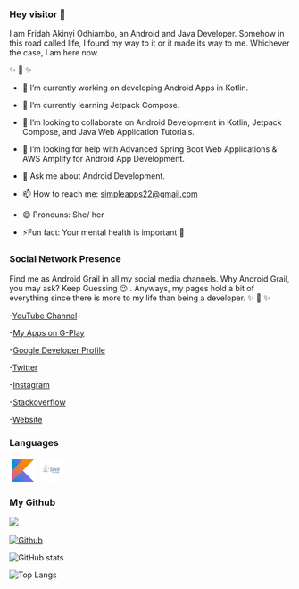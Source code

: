 ### Hey visitor 👋 
I am Fridah Akinyi Odhiambo, an Android and Java Developer. Somehow in this road called life, I found my way to it or it made its way to me. Whichever the case, I am here now.

✨ :balloon: ✨
- 🔭 I’m currently working on developing Android Apps in Kotlin.

- 🌱 I’m currently learning Jetpack Compose.

- 👯 I’m looking to collaborate on Android Development in Kotlin, Jetpack Compose, and Java Web Application Tutorials.

- 🤔 I’m looking for help with Advanced Spring Boot Web Applications & AWS Amplify for Android App Development.

- 💬 Ask me about Android Development.

- 📫 How to reach me: simpleapps22@gmail.com

- 😄 Pronouns: She/ her
- :zap:Fun fact: Your mental health is important :thought_balloon:
### Social Network Presence 
Find me as Android Grail in all my social media channels.
Why Android Grail, you may ask? Keep Guessing :wink: .
Anyways, my pages hold a bit of everything since there is more to my life than being a developer.
✨ :balloon: ✨

-[YouTube Channel](https://m.youtube.com/channel/UC_ueCpZu--8fHGV-wpOSMEA/playlists)

-[My Apps on G-Play](https://play.google.com/store/apps/developer?id=uFo)

-[Google Developer Profile](https://developers.google.com/profile/u/114595053617244460294)

-[Twitter](https://twitter.com/androidgrail/)

-[Instagram](https://www.instagram.com/androidgrail/)

-[Stackoverflow](https://stackoverflow.com/users/11233984/ofa)

-[Website](https://androidgrail.ga/)
### Languages
<img src="https://raw.githubusercontent.com/github/explore/80688e429a7d4ef2fca1e82350fe8e3517d3494d/topics/kotlin/kotlin.png" alt="Kotlin" height="40" style="vertical-align:top; margin:4px">
<img src="https://raw.githubusercontent.com/github/explore/80688e429a7d4ef2fca1e82350fe8e3517d3494d/topics/java/java.png" alt="Java" height="40" style="vertical-align:top; margin:4px">

### My Github

![](https://visitor-badge.laobi.icu/badge?page_id=akinyifo.akinyifo)

[![Github](https://img.shields.io/github/followers/akinyifo?label=Follow&style=social)](https://github.com/akinyifo)

![GitHub stats](https://github-readme-stats.vercel.app/api?username=akinyifo&show_icons=true&theme=material-palenight)

![Top Langs](https://github-readme-stats.vercel.app/api/top-langs/?username=akinyifo&theme=material-palenight)
